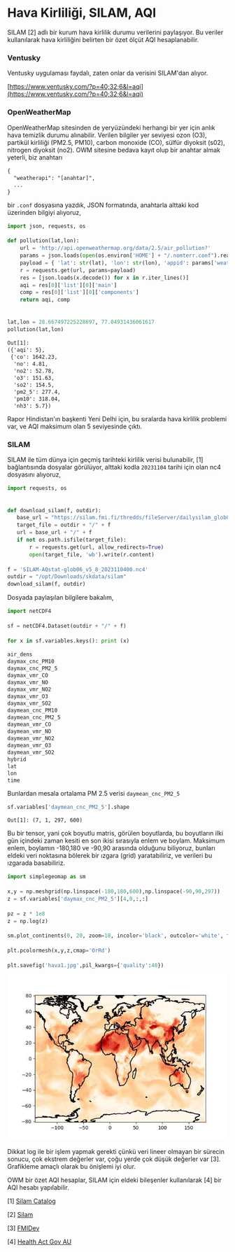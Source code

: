 # Hava Kirliliği, SILAM, AQI

SILAM [2] adlı bir kurum hava kirlilik durumu verilerini paylaşıyor.
Bu veriler kullanılarak hava kirliliğini belirten bir özet ölçüt AQI
hesaplanabilir.

### Ventusky

Ventusky uygulaması faydalı, zaten onlar da verisini SILAM'dan alıyor.

[https://www.ventusky.com/?p=40;32;6&l=aqi](https://www.ventusky.com/?p=40;32;6&l=aqi)

### OpenWeatherMap

OpenWeatherMap sitesinden de yeryüzündeki herhangi bir yer için anlık
hava temizlik durumu alınabilir. Verilen bilgiler yer seviyesi ozon
(O3), partikül kirliliği (PM2.5, PM10), carbon monoxide (CO), sülfür
diyoksit (s02), nitrogen diyoksit (no2). OWM sitesine bedava kayıt
olup bir anahtar almak yeterli, biz anahtarı

```
{
  "weatherapi": "[anahtar]",
  ...
}
```

bir `.conf` dosyasına yazdık, JSON formatında, anahtarla alttaki kod üzerinden
bilgiyi alıyoruz,

```python
import json, requests, os

def pollution(lat,lon):
    url = 'http://api.openweathermap.org/data/2.5/air_pollution?'
    params = json.loads(open(os.environ['HOME'] + "/.nomterr.conf").read())
    payload = { 'lat': str(lat), 'lon': str(lon), 'appid': params['weatherapi'] }
    r = requests.get(url, params=payload)
    res = [json.loads(x.decode()) for x in r.iter_lines()]
    aqi = res[0]['list'][0]['main']
    comp = res[0]['list'][0]['components']
    return aqi, comp


lat,lon = 28.667497225228697, 77.04931436061617
pollution(lat,lon)
```

```text
Out[1]: 
({'aqi': 5},
 {'co': 1642.23,
  'no': 4.81,
  'no2': 52.78,
  'o3': 151.63,
  'so2': 154.5,
  'pm2_5': 277.4,
  'pm10': 318.04,
  'nh3': 5.7})
```

Rapor Hindistan'ın başkenti Yeni Delhi için, bu sıralarda hava
kirlilik problemi var, ve AQI maksimum olan 5 seviyesinde çıktı.

### SILAM

SILAM ile tüm dünya için geçmiş tarihteki kirlilik verisi bulunabilir,
[1] bağlantısında dosyalar görülüyor, alttaki kodla `20231104` tarihi
için olan nc4 dosyasını alıyoruz,


```python
import requests, os


def download_silam(f, outdir):
   base_url = "https://silam.fmi.fi/thredds/fileServer/dailysilam_glob06_v5_8/files/"
   target_file = outdir + "/" + f
   url = base_url + "/" + f
   if not os.path.isfile(target_file):
       r = requests.get(url, allow_redirects=True)
       open(target_file, 'wb').write(r.content)

f = 'SILAM-AQstat-glob06_v5_8_2023110400.nc4'
outdir = "/opt/Downloads/skdata/silam"
download_silam(f, outdir)
```

Dosyada paylaşılan bilgilere bakalım,

```python
import netCDF4

sf = netCDF4.Dataset(outdir + "/" + f)

for x in sf.variables.keys(): print (x)
```

```text
air_dens
daymax_cnc_PM10
daymax_cnc_PM2_5
daymax_vmr_CO
daymax_vmr_NO
daymax_vmr_NO2
daymax_vmr_O3
daymax_vmr_SO2
daymean_cnc_PM10
daymean_cnc_PM2_5
daymean_vmr_CO
daymean_vmr_NO
daymean_vmr_NO2
daymean_vmr_O3
daymean_vmr_SO2
hybrid
lat
lon
time
```

Bunlardan mesala ortalama PM 2.5 verisi `daymean_cnc_PM2_5`

```python
sf.variables['daymean_cnc_PM2_5'].shape
```

```text
Out[1]: (7, 1, 297, 600)
```

Bu bir tensor, yani çok boyutlu matris, görülen boyutlarda, bu
boyutların ilki gün içindeki zaman kesiti en son ikisi sırasıyla enlem
ve boylam. Maksimum enlem, boylamın -180,180 ve -90,90 arasında
olduğunu biliyoruz, bunları eldeki veri noktasına bölerek bir ızgara
(grid) yaratabiliriz, ve verileri bu ızgarada basabiliriz.

```python
import simplegeomap as sm

x,y = np.meshgrid(np.linspace(-180,180,600),np.linspace(-90,90,297))
z = sf.variables['daymax_cnc_PM2_5'][4,0,:,:] 

pz = z * 1e8
z = np.log(z)

sm.plot_continents(0, 20, zoom=18, incolor='black', outcolor='white', fill=False)

plt.pcolormesh(x,y,z,cmap='OrRd')

plt.savefig('hava1.jpg',pil_kwargs={'quality':40})
```

![](hava1.jpg)

Dikkat log ile bir işlem yapmak gerekti çünkü veri lineer olmayan bir
sürecin sonucu, çok ekstrem değerler var, çoğu yerde çok düşük
değerler var [3]. Grafikleme amaçlı olarak bu önişlemi iyi olur.

OWM bir özet AQI hesaplar, SILAM için eldeki bileşenler kullanılarak
[4] bir AQI hesabı yapılabilir.


[1] <a href="https://silam.fmi.fi/thredds/catalog/dailysilam_glob06_v5_8/files/catalog.html">Silam Catalog</a>

[2] <a href="https://silam.fmi.fi/aqforecast.html">Silam</a>

[3] <a href="https://github.com/fmidev/opendata-resources/blob/master/examples/python/timeseries-airquality.ipynb">FMIDev</a>

[4] <a href="https://www.health.act.gov.au/about-our-health-system/population-health/environmental-monitoring/air-quality/measuring-air">Health Act Gov AU</a>

